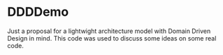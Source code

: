 DDDDemo
=======

Just a proposal for a lightwight architecture model with Domain Driven Design in mind.
This code was used to discuss some ideas on some real code.
